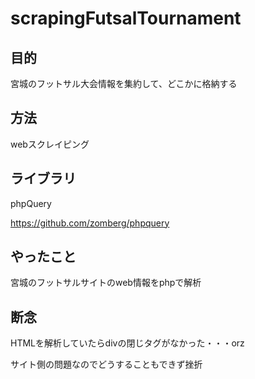 # scrapingFutsalTournament

## 目的
宮城のフットサル大会情報を集約して、どこかに格納する

## 方法
webスクレイピング

## ライブラリ
phpQuery

https://github.com/zomberg/phpquery

## やったこと
宮城のフットサルサイトのweb情報をphpで解析

## 断念
HTMLを解析していたらdivの閉じタグがなかった・・・orz

サイト側の問題なのでどうすることもできず挫折
